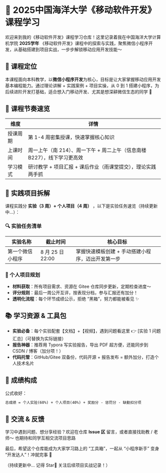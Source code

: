 # 📱 2025中国海洋大学《移动软件开发》课程学习
欢迎来到我的《移动软件开发》课程学习仓库！这里记录着我在中国海洋大学计算机学院 **2025学年** 《移动软件开发》课程中的探索与实践，聚焦微信小程序开发，从基础搭建到项目实战，一步步解锁移动应用开发技能～


## 📌 课程定位
本课程面向本科教学，以**微信小程序开发**为核心，目标是让大家掌握移动应用开发基本编程能力。通过理论讲解 + 实践案例 + 项目实操，从 0 到 1 搭建小程序，为后续进阶开发打基础，适合想入门移动开发、尤其是想深耕微信生态的同学 🌱


## 📅 课程节奏速览
| 维度        | 详情                                                                 |
|-------------|----------------------------------------------------------------------|
| 授课周期    | 第 1-4 周密集授课，快速掌握核心知识                                   |
| 上课时间    | 周一上午（南 214）、周一下午 + 周二上午（信息南楼 B227），线下学习更高效 |
| 学习模式    | 研讨教学 + 项目汇报 + 课后作业（雨课堂提交），理论实践两手抓           |


## 🚀 实践项目拆解
课程实践分 **实验（3 周）+ 个人项目（4 周）** ，以下是实验任务速览（持续更新中...）：


### 🔍 实验任务清单
| 实验名称               | 截止时间       | 核心目标                                                                 |
|------------------------|----------------|--------------------------------------------------------------------------|
| 第一个微信小程序       | 8 月 25 日 22:00 | 掌握快速模板创建 + 手动搭建小程序，迈出开发第一步                           |


### 🌟 个人项目规划
- **材料获取**：所有项目需求、资源在 Gitee 仓库同步更新，定期检查进度～  
- **评分规则**：最后一周公开互评，按表现分档，参与汇报还有加分！  
- **透明化流程**：每个环节成绩公示，拒绝 “黑箱”，努力都能被看见 ✨  


## 📚 学习资源 & 工具包
- **实验必备**：每个实验配套【文档】+【视频】，遇到问题看这里 👉 [实验 1 问题汇总]（可替换为实际链接）  
- **报告神器**：推荐用 Typora 写实验报告，导出 PDF 超方便，还能同步到 CSDN / 博客（加分项！）  
- **代码托管**：GitHub/Gitee 双备份，代码开源 + 报告发布 = 额外加分，打造个人技术名片  


## 🎯 成绩构成
公式收好：  
```markdown
总成绩 = 个人实验(60%) + 个人项目(40%) + 奖励分 - 惩罚分 - 缺勤扣分项
```
## 👀 交流 & 反馈
学习中遇到问题、想分享经验？欢迎在仓库 **Issue 区** 留言，或者直接找助教 / 老师～ 也期待和同学互相交流项目思路  

最后，希望这个仓库能成为大家学习路上的 “工具箱”，一起从 “小程序新手” 变身 “开发达人”！冲就完事 🚀  

（持续更新中... 记得 Star🌟 关注后续项目实战记录！）
